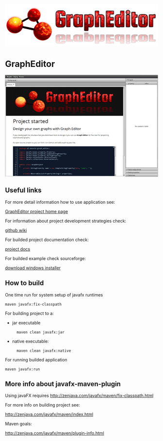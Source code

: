 ![alt GraphEditor logo](/images/logo_transparent.png "GraphEditor")

GraphEditor
===========

![alt GraphEditor user interface screen](/images/ui_screen_00.png "GraphEditor User Interface")

Useful links
------------

For more detail information how to use application see:

[GraphEditor project home page](http://graph-editor.xesenix.pl/)

For information about project development strategies check:

[github wiki](https://github.com/Xesenix/graph-editor/wiki)

For builded project documentation check:

[project docs](http://graph-editor.xesenix.pl/docs)

For builded example check sourceforge:

[download windows installer](https://sourceforge.net/projects/graph-editor/)

How to build
------------

One time run for system setup of javafx runtimes

	maven javafx:fix-classpath

For building project to a:

- jar executable

		maven clean javafx:jar

- native executable:

		maven clean javafx:native

For running builded application

	maven javafx:run

More info about javafx-maven-plugin
-----------------------------------

Using javaFX requires http://zenjava.com/javafx/maven/fix-classpath.html

For more info on building project see:

http://zenjava.com/javafx/maven/index.html

Maven goals:

http://zenjava.com/javafx/maven/plugin-info.html

